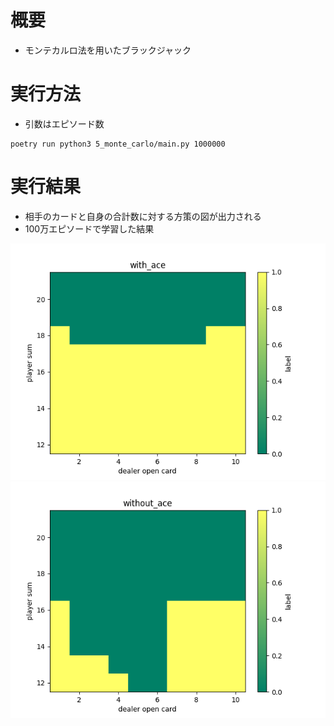 # 概要
- モンテカルロ法を用いたブラックジャック

# 実行方法
- 引数はエピソード数
```
poetry run python3 5_monte_carlo/main.py 1000000
```

# 実行結果
- 相手のカードと自身の合計数に対する方策の図が出力される
- 100万エピソードで学習した結果

![result_with_ace](result_sample/fig1.png)
![result_without_ace](result_sample/fig2.png)